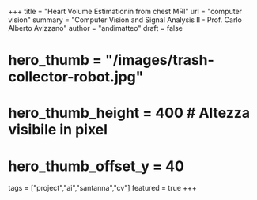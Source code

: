 +++
title = "Heart Volume Estimationin from chest MRI"
url = "computer vision"
summary = "Computer Vision and Signal Analysis II - Prof. Carlo Alberto Avizzano"
author = "andimatteo"
draft = false
# hero_thumb = "/images/trash-collector-robot.jpg"
# hero_thumb_height = 400        # Altezza visibile in pixel
# hero_thumb_offset_y = 40
tags = ["project","ai","santanna","cv"]
featured = true
+++
